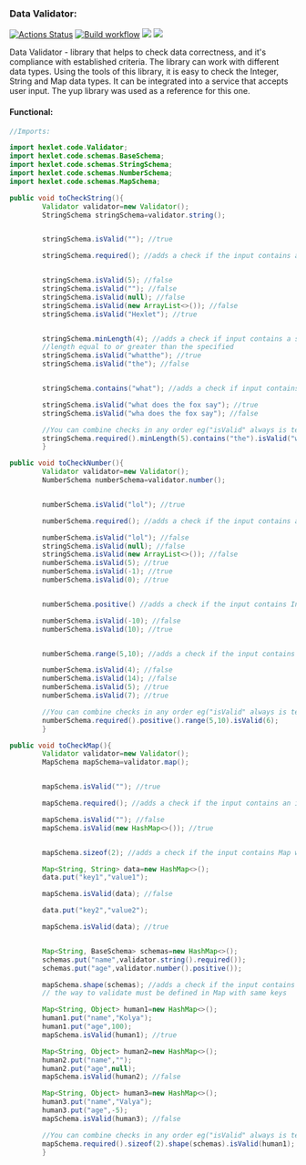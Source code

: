 ### Data Validator:

[![Actions Status](https://github.com/IVF13/java-project-lvl3/workflows/hexlet-check/badge.svg)](https://github.com/IVF13/java-project-lvl3/actions)
[![Build workflow](https://github.com/IVF13/java-project-lvl3/actions/workflows/build.yml/badge.svg)](https://github.com/IVF13/java-project-lvl3/actions/workflows/build.yml)
<a href="https://codeclimate.com/github/IVF13/java-project-lvl3/maintainability"><img src="https://api.codeclimate.com/v1/badges/450c76b84170c15ee7f3/maintainability" /></a>
<a href="https://codeclimate.com/github/IVF13/java-project-lvl3/test_coverage"><img src="https://api.codeclimate.com/v1/badges/450c76b84170c15ee7f3/test_coverage" /></a>

Data Validator - library that helps to check data correctness, and it's compliance with established criteria. The
library can work with different data types. Using the tools of this library, it is easy to check the Integer, String and
Map data types. It can be integrated into a service that accepts user input. The yup library was used as a reference for
this one.

#### Functional:

```java
//Imports:

import hexlet.code.Validator;
import hexlet.code.schemas.BaseSchema;
import hexlet.code.schemas.StringSchema;
import hexlet.code.schemas.NumberSchema;
import hexlet.code.schemas.MapSchema;

public void toCheckString(){
        Validator validator=new Validator();
        StringSchema stringSchema=validator.string();


        stringSchema.isValid(""); //true

        stringSchema.required(); //adds a check if the input contains an instance of a non-empty string   


        stringSchema.isValid(5); //false
        stringSchema.isValid(""); //false
        stringSchema.isValid(null); //false
        stringSchema.isValid(new ArrayList<>()); //false
        stringSchema.isValid("Hexlet"); //true


        stringSchema.minLength(4); //adds a check if input contains a string with a 
        //length equal to or greater than the specified
        stringSchema.isValid("whatthe"); //true
        stringSchema.isValid("the"); //false


        stringSchema.contains("what"); //adds a check if input contains a string with specified string

        stringSchema.isValid("what does the fox say"); //true
        stringSchema.isValid("wha does the fox say"); //false

        //You can combine checks in any order eg("isValid" always is terminal check): 
        stringSchema.required().minLength(5).contains("the").isValid("what does the fox say");
        }

public void toCheckNumber(){
        Validator validator=new Validator();
        NumberSchema numberSchema=validator.number();


        numberSchema.isValid("lol"); //true

        numberSchema.required(); //adds a check if the input contains an instance of Integer

        numberSchema.isValid("lol"); //false
        stringSchema.isValid(null); //false
        stringSchema.isValid(new ArrayList<>()); //false
        numberSchema.isValid(5); //true
        numberSchema.isValid(-1); //true
        numberSchema.isValid(0); //true


        numberSchema.positive() //adds a check if the input contains Integer bigger than 0

        numberSchema.isValid(-10); //false
        numberSchema.isValid(10); //true


        numberSchema.range(5,10); //adds a check if the input contains Integer from the specified range

        numberSchema.isValid(4); //false
        numberSchema.isValid(14); //false
        numberSchema.isValid(5); //true
        numberSchema.isValid(7); //true

        //You can combine checks in any order eg("isValid" always is terminal check): 
        numberSchema.required().positive().range(5,10).isValid(6);
        }

public void toCheckMap(){
        Validator validator=new Validator();
        MapSchema mapSchema=validator.map();


        mapSchema.isValid(""); //true

        mapSchema.required(); //adds a check if the input contains an instance of Map

        mapSchema.isValid(""); //false
        mapSchema.isValid(new HashMap<>()); //true


        mapSchema.sizeof(2); //adds a check if the input contains Map with specified size

        Map<String, String> data=new HashMap<>();
        data.put("key1","value1");

        mapSchema.isValid(data); //false

        data.put("key2","value2");

        mapSchema.isValid(data); //true


        Map<String, BaseSchema> schemas=new HashMap<>();
        schemas.put("name",validator.string().required());
        schemas.put("age",validator.number().positive());

        mapSchema.shape(schemas); //adds a check if the input contains Map with valid values in relation to certain keys, 
        // the way to validate must be defined in Map with same keys

        Map<String, Object> human1=new HashMap<>();
        human1.put("name","Kolya");
        human1.put("age",100);
        mapSchema.isValid(human1); //true

        Map<String, Object> human2=new HashMap<>();
        human2.put("name","");
        human2.put("age",null);
        mapSchema.isValid(human2); //false

        Map<String, Object> human3=new HashMap<>();
        human3.put("name","Valya");
        human3.put("age",-5);
        mapSchema.isValid(human3); //false

        //You can combine checks in any order eg("isValid" always is terminal check): 
        mapSchema.required().sizeof(2).shape(schemas).isValid(human1);
        }
```

        
        


